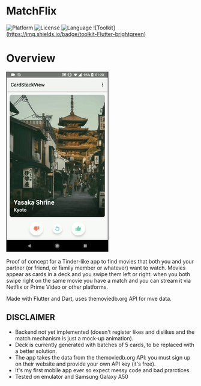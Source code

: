 # MatchFlix
![Platform](http://img.shields.io/badge/platform-android-blue.svg?style=flat)
![License](https://img.shields.io/github/license/ifelsebreak/MatchFlix)
![Language](https://img.shields.io/badge/language-Dart-blue)
![Toolkit] (https://img.shields.io/badge/toolkit-Flutter-brightgreen)

# Overview

![Overview](https://github.com/yuyakaido/images/blob/master/CardStackView/sample-overview.gif)

Proof of concept for a Tinder-like app to find movies that both you and your partner (or friend, or family member or whatever)  want to watch. Movies appear as cards in a deck and you swipe them left or right: when you both swipe right on the same movie you have a match and you can stream it via Netflix or Prime Video or other platforms.

Made with Flutter and Dart, uses themoviedb.org API for mve data.


## DISCLAIMER

- Backend not yet implemented (doesn't register likes and dislikes and the match mechanism is just a mock-up animation).
- Deck is currently generated with batches of 5 cards, to be replaced with a better solution.
- The app takes the data from the themoviedb.org API: you must sign up on their website and provide your own API key (it's free).
- It's my first mobile app ever so expect messy code and bad prarctices.
- Tested on emulator and Samsung Galaxy A50
